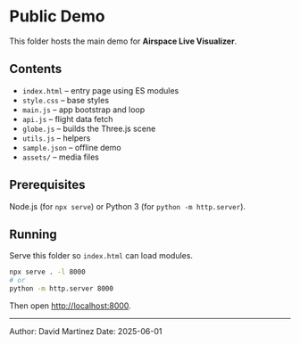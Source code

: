 # Public Demo

This folder hosts the main demo for **Airspace Live Visualizer**.

## Contents
- `index.html` – entry page using ES modules
- `style.css` – base styles
- `main.js` – app bootstrap and loop
- `api.js` – flight data fetch
- `globe.js` – builds the Three.js scene
- `utils.js` – helpers
- `sample.json` – offline demo
- `assets/` – media files

## Prerequisites
Node.js (for `npx serve`) or Python 3 (for `python -m http.server`).

## Running
Serve this folder so `index.html` can load modules.

```bash
npx serve . -l 8000
# or
python -m http.server 8000
```

Then open [http://localhost:8000](http://localhost:8000).

---
Author: David Martinez
Date: 2025-06-01
